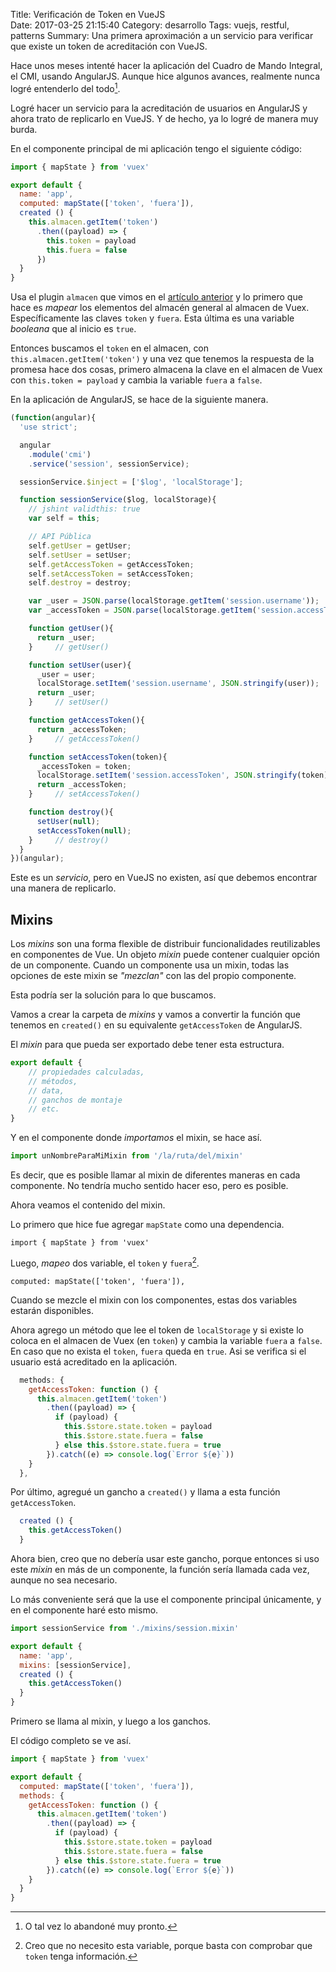Title: Verificación de Token en VueJS    
Date: 2017-03-25 21:15:40
Category: desarrollo
Tags: vuejs, restful, patterns 
Summary: Una primera aproximación a un servicio para verificar que existe un token de acreditación con VueJS.

Hace unos meses intenté hacer la aplicación del Cuadro de Mando Integral, el CMI, usando AngularJS. Aunque hice algunos avances, realmente nunca logré entenderlo del todo[^1].

[^1]: O tal vez lo abandoné muy pronto.

Logré hacer un servicio para la acreditación de usuarios en AngularJS y ahora trato de replicarlo en VueJS. Y de hecho, ya lo logré de manera muy burda.

En el componente principal de mi aplicación tengo el siguiente código:

```javascript
import { mapState } from 'vuex'

export default {
  name: 'app',
  computed: mapState(['token', 'fuera']),
  created () {
    this.almacen.getItem('token')
      .then((payload) => {
        this.token = payload
        this.fuera = false
      })
  }
}
```

Usa el plugin `almacen` que vimos en el [artículo anterior](https://yo.toledano.org/desarrollo/como-crear-un-plugin-para-vuejs.html) y lo primero que hace es _mapear_ los elementos del almacén general al almacen de Vuex. Específicamente las claves `token` y `fuera`. Esta última es una variable _booleana_ que al inicio es `true`.

Entonces buscamos el `token` en el almacen, con `this.almacen.getItem('token')` y una vez que tenemos la respuesta de la promesa hace dos cosas, primero almacena la clave en el almacen de Vuex con `this.token = payload` y cambia la variable `fuera` a `false`.

En la aplicación de AngularJS, se hace de la siguiente manera.

```javascript
(function(angular){
  'use strict';

  angular
    .module('cmi')
    .service('session', sessionService);

  sessionService.$inject = ['$log', 'localStorage'];

  function sessionService($log, localStorage){
    // jshint validthis: true
    var self = this;

    // API Pública
    self.getUser = getUser;
    self.setUser = setUser;
    self.getAccessToken = getAccessToken;
    self.setAccessToken = setAccessToken;
    self.destroy = destroy;

    var _user = JSON.parse(localStorage.getItem('session.username'));
    var _accessToken = JSON.parse(localStorage.getItem('session.accessToken'));

    function getUser(){
      return _user;
    }     // getUser()

    function setUser(user){
      _user = user;
      localStorage.setItem('session.username', JSON.stringify(user));
      return _user;
    }     // setUser()

    function getAccessToken(){
      return _accessToken;
    }     // getAccessToken()

    function setAccessToken(token){
      _accessToken = token;
      localStorage.setItem('session.accessToken', JSON.stringify(token));
      return _accessToken;
    }     // setAccessToken()

    function destroy(){
      setUser(null);
      setAccessToken(null);
    }     // destroy()
  }
})(angular);
```

Este es un _servicio_, pero en VueJS no existen, así que debemos encontrar una manera de replicarlo.

## Mixins

Los _mixins_ son una forma flexible de distribuir funcionalidades reutilizables en componentes de Vue. Un objeto _mixin_ puede contener cualquier opción de un componente. Cuando un componente usa un mixin, todas las opciones de este mixin se _"mezclan"_ con las del propio componente.

Esta podría ser la solución para lo que buscamos.

Vamos a crear la carpeta de _mixins_ y vamos a convertir la función que tenemos en `created()` en su equivalente `getAccessToken` de AngularJS.


El _mixin_ para que pueda ser exportado debe tener esta estructura.

```javascript
export default {
    // propiedades calculadas,
    // métodos,
    // data,
    // ganchos de montaje
    // etc.
}
```

Y en el componente donde _importamos_ el mixin, se hace así.

```javascript
import unNombreParaMiMixin from '/la/ruta/del/mixin'
```

Es decir, que es posible llamar al mixin de diferentes maneras en cada componente. No tendría mucho sentido hacer eso, pero es posible.

Ahora veamos el contenido del mixin.

Lo primero que hice fue agregar `mapState` como una dependencia.

    import { mapState } from 'vuex'

Luego, _mapeo_ dos variable, el `token` y `fuera`[^2].

    computed: mapState(['token', 'fuera']),

[^2]: Creo que no necesito esta variable, porque basta con comprobar que `token` tenga información.

Cuando se mezcle el mixin con los componentes, estas dos variables estarán disponibles.

Ahora agrego un método que lee el token de `localStorage` y si existe lo coloca en el almacen de Vuex (en `token`) y cambia la variable `fuera` a `false`. En caso que no exista el `token`, `fuera` queda en `true`. Asi se verifica si el usuario está acreditado en la aplicación.

```javascript
  methods: {
    getAccessToken: function () {
      this.almacen.getItem('token')
        .then((payload) => {
          if (payload) {
            this.$store.state.token = payload
            this.$store.state.fuera = false
          } else this.$store.state.fuera = true
        }).catch((e) => console.log(`Error ${e}`))
    }
  },
```

Por último, agregué un gancho a `created()` y llama a esta función `getAccessToken`.

```javascript
  created () {
    this.getAccessToken()
  }
```

Ahora bien, creo que no debería usar este gancho, porque entonces si uso este _mixin_ en más de un componente, la función sería llamada cada vez, aunque no sea necesario. 

Lo más conveniente será que la use el componente principal únicamente, y en el componente haré esto mismo.

```javascript
import sessionService from './mixins/session.mixin'

export default {
  name: 'app',
  mixins: [sessionService],
  created () {
    this.getAccessToken()
  }
}
```

Primero se llama al mixin, y luego a los ganchos.

El código completo se ve así.

```javascript
import { mapState } from 'vuex'

export default {
  computed: mapState(['token', 'fuera']),
  methods: {
    getAccessToken: function () {
      this.almacen.getItem('token')
        .then((payload) => {
          if (payload) {
            this.$store.state.token = payload
            this.$store.state.fuera = false
          } else this.$store.state.fuera = true
        }).catch((e) => console.log(`Error ${e}`))
    }
  }
}
```

